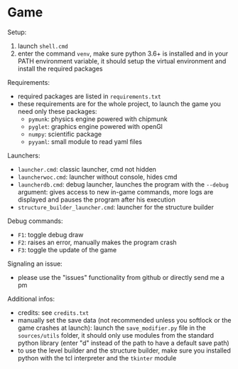 # Game

Setup:
 1. launch `shell.cmd`
 2. enter the command `venv`, make sure python 3.6+ is installed and in your PATH environment variable, it should setup
 the virtual environment and install the required packages
 
Requirements:
 - required packages are listed in `requirements.txt`
 - these requirements are for the whole project, to launch the game you need only these packages:
    - `pymunk`: physics engine powered with chipmunk
    - `pyglet`: graphics engine powered with openGl
    - `numpy`: scientific package
    - `pyyaml`: small module to read yaml files
 
 
Launchers:
 - `launcher.cmd`: classic launcher, cmd not hidden
 - `launcherwoc.cmd`: launcher without console, hides cmd
 - `launcherdb.cmd`: debug launcher, launches the program with the `--debug` argument: gives access to new in-game
  commands, more logs are displayed and pauses the program after his execution
 - `structure_builder_launcher.cmd`: launcher for the structure builder
 
Debug commands:
 - `F1`: toggle debug draw
 - `F2`: raises an error, manually makes the program crash
 - `F3`: toggle the update of the game
 
 Signaling an issue:
  - please use the "issues" functionality from github or directly send me a pm
 
Additional infos:
  - credits: see `credits.txt`
  - manually set the save data (not recommended unless you softlock or the game crashes at launch):
  launch the `save_modifier.py` file in the `sources/utils` folder, it should only use modules from the
  standard python library (enter "d" instead of the path to have a default save path)
  - to use the level builder and the structure builder, make sure you installed python with the tcl interpreter
  and the `tkinter` module
 